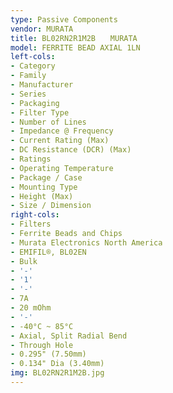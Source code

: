```yaml
---
type: Passive Components
vendor: MURATA
title: BL02RN2R1M2B　　MURATA
model: FERRITE BEAD AXIAL 1LN
left-cols:
- Category
- Family
- Manufacturer
- Series
- Packaging 
- Filter Type
- Number of Lines
- Impedance @ Frequency
- Current Rating (Max)
- DC Resistance (DCR) (Max)
- Ratings
- Operating Temperature
- Package / Case
- Mounting Type
- Height (Max)
- Size / Dimension
right-cols:
- Filters
- Ferrite Beads and Chips
- Murata Electronics North America
- EMIFIL®, BL02EN
- Bulk 
- '-'
- '1'
- '-'
- 7A
- 20 mOhm
- '-'
- -40°C ~ 85°C
- Axial, Split Radial Bend
- Through Hole
- 0.295" (7.50mm)
- 0.134" Dia (3.40mm)
img: BL02RN2R1M2B.jpg
---
```


